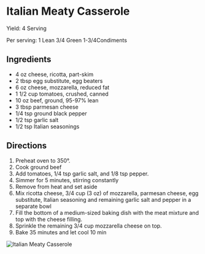 # Italian Meaty Casserole

Yield:
4 Serving

Per serving:
1 Lean
3/4 Green
1-3/4Condiments

## Ingredients
* 4 oz cheese, ricotta, part-skim
* 2 tbsp egg substitute, egg beaters
* 6 oz cheese, mozzarella, reduced fat
* 1 1/2 cup tomatoes, crushed, canned
* 10 oz beef, ground, 95-97% lean
* 3 tbsp parmesan cheese
* 1/4 tsp ground black pepper
* 1/2 tsp garlic salt
* 1/2 tsp Italian seasonings

## Directions
1. Preheat oven to 350°.
2. Cook ground beef
3. Add tomatoes, 1/4 tsp garlic salt, and 1/8 tsp pepper.
4. Simmer for 5 minutes, stirring constantly
5. Remove from heat and set aside
6. Mix ricotta cheese, 3/4 cup (3 oz) of mozzarella, parmesan cheese, egg substitute, Italian seasoning and remaining garlic salt and pepper in a separate bowl
7. Fill the bottom of a medium-sized baking dish with the meat mixture and top with the cheese filling.
8. Sprinkle the remaining 3/4 cup mozzarella cheese on top.
9. Bake 35 minutes and let cool 10 min

![Italian Meaty Casserole](images/Italian%20Meaty%20Casserole.png)

